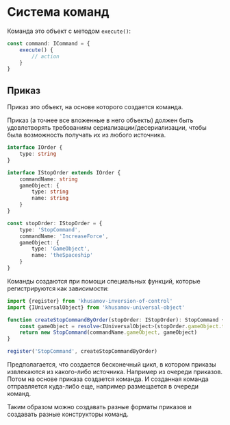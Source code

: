 Система команд
==============

Команда это объект с методом `execute()`:

```typescript
const command: ICommand = {
	execute() {
		// action
    }
}
```

Приказ
------

Приказ это объект, на основе которого создается команда.

Приказ (а точнее все вложенные в него объекты) должен быть удовлетворять требованиям сериализации/десериализации,
чтобы была возможность получать их из любого источника.

```typescript
interface IOrder {
	type: string
}

interface IStopOrder extends IOrder {
	commandName: string
    gameObject: {
		type: string
		name: string
	}
}

const stopOrder: IStopOrder = {
	type: 'StopCommand',
	commandName: 'IncreaseForce',
    gameObject: {
		type: 'GameObject',
		name: 'theSpaceship'
    }
}
```

Команды создаются при помощи специальных функций, которые регистрируются как зависимости:

```typescript
import {register} from 'khusamov-inversion-of-control'
import {IUniversalObject} from 'khusamov-universal-object'

function createStopCommandByOrder(stopOrder: IStopOrder): StopCommand {
	const gameObject = resolve<IUniversalObject>(stopOrder.gameObject.type, stopOrder.gameObject)
	return new StopCommand(commandName.gameObject, gameObject)
}

register('StopCommand', createStopCommandByOrder)
```

Предполагается, что создается бесконечный цикл, в котором приказы извлекаются из какого-либо источника.
Например из очереди приказов. Потом на основе приказа создается команда. И созданная команда
отправляется куда-либо еще, например размещается в очереди команд.

Таким образом можно создавать разные форматы приказов и создавать разные конструкторы команд.